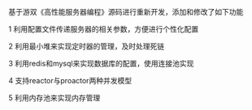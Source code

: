 基于游双《高性能服务器编程》源码进行重新开发，添加和修改了如下功能

1 利用配置文件传递服务器的相关参数，方便进行个性化配置

2 利用最小堆来实现定时器的管理，及时处理死链

3 利用redis和mysql来实现数据库的配置，使用连接池实现

4 支持reactor与proactor两种并发模型

5 利用内存池来实现内存管理


